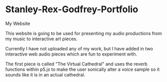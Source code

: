 # Stanley-Rex-Godfrey-Portfolio
My Website

This website is going to be used for presenting my audio productions from my music to interactive art pieces.

Currently I have not uploaded any of my work, but I have added in two interactive web audio pieces which are fun to experiment with.

The first piece is called "The Virtual Cathedral" and uses the reverb functions within p5.js to make the user sonically alter a voice sample so it sounds like it is in an actual cathedral.

